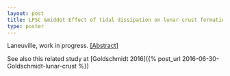 ```yaml
---
layout: post
title: LPSC &middot Effect of tidal dissipation on lunar crust formation
type: poster
---
```


Laneuville, work in progress. [[Abstract]](/papers/LPSC2016b.pdf)

See also this related study at [Goldschmidt 2016]({% post_url 2016-06-30-Goldschmidt-lunar-crust %})
